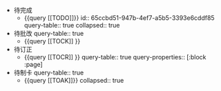 - 待完成
	- {{query [[TODO]]}}
	  id:: 65ccbd51-947b-4ef7-a5b5-3393e6cddf85
	  query-table:: true
	  collapsed:: true
- 待批改
  query-table:: true
	- {{query [[TOCK]] }}
- 待订正
	- {{query [[TOCR]] }}
	  query-table:: true
	  query-properties:: [:block :page]
- 待制卡
  query-table:: true
	- {{query [[TOAK]]}}
	  collapsed:: true